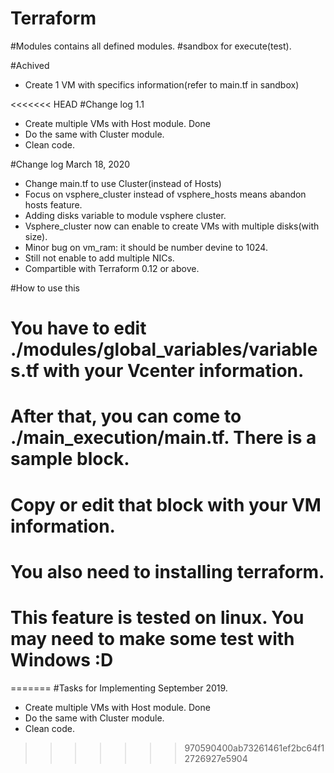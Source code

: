 # Terraform
 
#Modules contains all defined modules.
#sandbox for execute(test).



#Achived
- Create 1 VM with specifics information(refer to main.tf in sandbox)


<<<<<<< HEAD
#Change log 1.1
- Create multiple VMs with Host module. Done
- Do the same with Cluster module.
- Clean code.

#Change log March 18, 2020
- Change main.tf to use Cluster(instead of Hosts)
- Focus on vsphere_cluster instead of vsphere_hosts means abandon hosts feature.
- Adding disks variable to module vsphere cluster.
- Vsphere_cluster now can enable to create VMs with multiple disks(with size).
- Minor bug on vm_ram: it should be number devine to 1024.
- Still not enable to add multiple NICs.
- Compartible with Terraform 0.12 or above.




#How to use this
# You have to edit ./modules/global_variables/variables.tf with your Vcenter information.
# After that, you can come to ./main_execution/main.tf. There is a sample block.
# Copy or edit that block with your VM information.
# You also need to installing terraform.
# This feature is tested on linux. You may need to make some test with Windows :D
=======
#Tasks for Implementing September 2019.
- Create multiple VMs with Host module. Done
- Do the same with Cluster module.
- Clean code.
>>>>>>> 970590400ab73261461ef2bc64f12726927e5904
